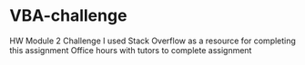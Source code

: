 # VBA-challenge
HW Module 2 Challenge
I used Stack Overflow as a resource for completing this assignment
Office hours with tutors to complete assignment 

